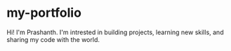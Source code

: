 # my-portfolio
Hi! I'm Prashanth. I'm intrested in building projects, learning new skills, and sharing my code with  the world.
